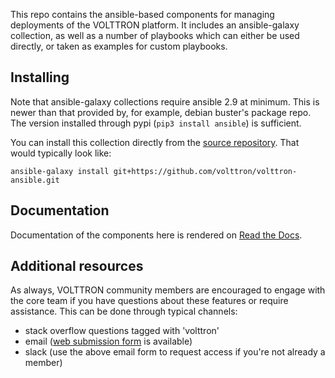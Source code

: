 This repo contains the ansible-based components for managing deployments of the VOLTTRON platform.
It includes an ansible-galaxy collection, as well as a number of playbooks which can either be used directly,
or taken as examples for custom playbooks.

## Installing

Note that ansible-galaxy collections require ansible 2.9 at minimum.
This is newer than that provided by, for example, debian buster's package repo.
The version installed through pypi (`pip3 install ansible`) is sufficient.

You can install this collection directly from the [source repository](https://docs.ansible.com/ansible/devel/user_guide/collections_using.html#installing-a-collection-from-a-git-repository).
That would typically look like:

```
ansible-galaxy install git+https://github.com/volttron/volttron-ansible.git
```

## Documentation

Documentation of the components here is rendered on [Read the Docs](https://volttron.readthedocs.io/projects/volttron-ansible/en/main/).

## Additional resources

As always, VOLTTRON community members are encouraged to engage with the core team if you have questions about these features or require assistance.
This can be done through typical channels:
- stack overflow questions tagged with 'volttron'
- email ([web submission form](volttron.org/contact) is available)
- slack (use the above email form to request access if you're not already a member)
